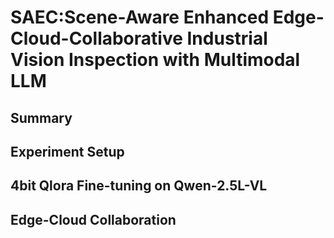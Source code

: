 # SAEC:Scene-Aware Enhanced Edge-Cloud-Collaborative Industrial Vision Inspection with Multimodal LLM
## Summary

## Experiment Setup

## 4bit Qlora Fine-tuning on Qwen-2.5L-VL

## Edge-Cloud Collaboration
